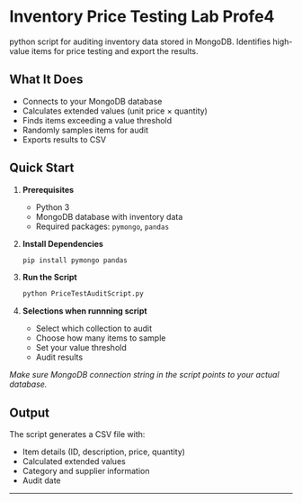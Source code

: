 # Inventory Price Testing Lab Profe4

python script for auditing inventory data stored in MongoDB. Identifies high-value items for price testing and export the results.

## What It Does

- Connects to your MongoDB database
- Calculates extended values (unit price × quantity)
- Finds items exceeding a value threshold
- Randomly samples items for audit
- Exports results to CSV

## Quick Start

1. **Prerequisites**
   - Python 3
   - MongoDB database with inventory data
   - Required packages: `pymongo`, `pandas`

2. **Install Dependencies**
   ```bash
   pip install pymongo pandas
   ```

3. **Run the Script**
   ```bash
   python PriceTestAuditScript.py 
   ```

4. **Selections when runnning script**
   - Select which collection to audit
   - Choose how many items to sample
   - Set your value threshold
   - Audit results

*Make sure MongoDB connection string in the script points to your actual database.*
## Output

The script generates a CSV file with:
- Item details (ID, description, price, quantity)
- Calculated extended values
- Category and supplier information
- Audit date

---


